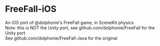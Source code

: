 # FreeFall-iOS
An iOS port of @dolphonie's FreeFall game, in SceneKit physics<br>
Note: this is NOT the Unity port, see github.com/dolphonie/FreeFall for the Unity port<br>
See github.com/dolphonie/FreeFall-Java for the original

